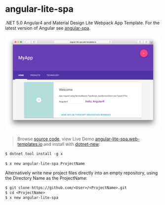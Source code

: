 # angular-lite-spa

.NET 5.0 Angular4 and Material Design Lite Webpack App Template. For the latest version of Angular see [angular-spa](https://github.com/NetCoreTemplates/angular-spa).

[![](https://raw.githubusercontent.com/ServiceStack/Assets/master/csharp-templates/angular-lite-spa.png)](http://angular-lite-spa.web-templates.io/)

> Browse [source code](https://github.com/NetCoreTemplates/angular-lite-spa), view Live Demo [angular-lite-spa.web-templates.io](http://angular-lite-spa.web-templates.io) and install with [dotnet-new](https://docs.servicestack.net/dotnet-new):

    $ dotnet tool install -g x

    $ x new angular-lite-spa ProjectName

Alternatively write new project files directly into an empty repository, using the Directory Name as the ProjectName:

    $ git clone https://github.com/<User>/<ProjectName>.git
    $ cd <ProjectName>
    $ x new angular-lite-spa

